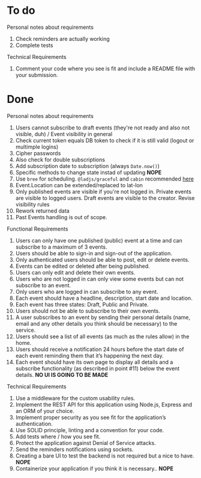 # To do

Personal notes about requirements
1. Check reminders are actually working
1. Complete tests

Technical Requirements
1. Comment your code where you see is fit and include a README file with your submission.

# Done

Personal notes about requirements
1. Users cannot subscribe to draft events (they're not ready and also not visible, duh) / Event visibility in general
1. Check current token equals DB token to check if it is still valid (logout or multimple logins)
1. Cipher passwords
1. Also check for double subscriptions
1. Add subscription date to subscription (always `Date.now()`)
1. Specific methods to change state instad of updating  **NOPE**
1. Use `bree` for scheduling. `@ladjs/graceful` and `cabin` recommended [here](https://jobscheduler.net/#/?id=node)
1. Event.Location can be extended/replaced to lat-lon
1. Only published events are visible if you're not logged in. Private events are visible to logged users. Draft events are visible to the creator. Revise visibility rules
1. Rework returned data
1. Past Events handling is out of scope.


Functional Requirements
1. Users can only have one published (public) event at a time and can subscribe to a maximum of 3 events.
1. Users should be able to sign-in and sign-out of the application.
1. Only authenticated users should be able to post, edit or delete
events.
1. Events can be edited or deleted after being published.
1. Users can only edit and delete their own events.
1. Users who are not logged in can only view some events but can
not subscribe to an event.
1. Only users who are logged in can subscribe to any event.
1. Each event should have a headline, description, start date and
location.
1. Each event has three states: Draft, Public and Private.
1. Users should not be able to subscribe to their own events.
1. A user subscribes to an event by sending their personal details
(name, email and any other details you think should be
necessary) to the service.
1. Users should see a list of all events (as much as the rules allow)
in the home.
1. Users should receive a notification 24 hours before the start date of each event reminding them that it’s happening the next day.
1. Each event should have its own page to display all details and a subscribe functionality (as described in point #11) below the event details. **NO UI IS GOING TO BE MADE**


Technical Requirements
1. Use a middleware for the custom usability rules.
1. Implement the REST API for this application using Node.js, Express and an ORM of your choice.
1. Implement proper security as you see fit for the application’s authentication.
1. Use SOLID principle, linting and a convention for your code.
1. Add tests where / how you see fit.
1. Protect the application against Denial of Service attacks.
1. Send the reminders notifications using sockets.
1. Creating a bare UI to test the backend is not required but a nice to have. **NOPE**
1. Containerize your application if you think it is necessary.. **NOPE**